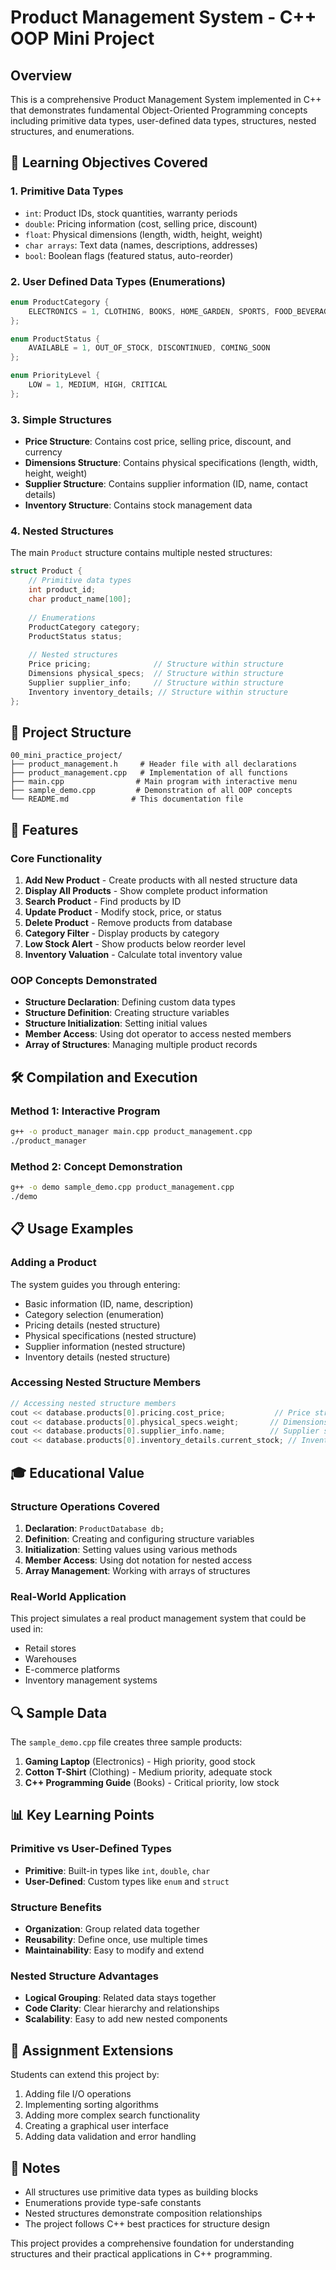 # Product Management System - C++ OOP Mini Project

## Overview
This is a comprehensive Product Management System implemented in C++ that demonstrates fundamental Object-Oriented Programming concepts including primitive data types, user-defined data types, structures, nested structures, and enumerations.

## 🎯 Learning Objectives Covered

### 1. **Primitive Data Types**
- `int`: Product IDs, stock quantities, warranty periods
- `double`: Pricing information (cost, selling price, discount)
- `float`: Physical dimensions (length, width, height, weight)
- `char arrays`: Text data (names, descriptions, addresses)
- `bool`: Boolean flags (featured status, auto-reorder)

### 2. **User Defined Data Types (Enumerations)**
```cpp
enum ProductCategory {
    ELECTRONICS = 1, CLOTHING, BOOKS, HOME_GARDEN, SPORTS, FOOD_BEVERAGES
};

enum ProductStatus {
    AVAILABLE = 1, OUT_OF_STOCK, DISCONTINUED, COMING_SOON
};

enum PriorityLevel {
    LOW = 1, MEDIUM, HIGH, CRITICAL
};
```

### 3. **Simple Structures**
- **Price Structure**: Contains cost price, selling price, discount, and currency
- **Dimensions Structure**: Contains physical specifications (length, width, height, weight)
- **Supplier Structure**: Contains supplier information (ID, name, contact details)
- **Inventory Structure**: Contains stock management data

### 4. **Nested Structures**
The main `Product` structure contains multiple nested structures:
```cpp
struct Product {
    // Primitive data types
    int product_id;
    char product_name[100];
    
    // Enumerations
    ProductCategory category;
    ProductStatus status;
    
    // Nested structures
    Price pricing;              // Structure within structure
    Dimensions physical_specs;  // Structure within structure
    Supplier supplier_info;     // Structure within structure
    Inventory inventory_details; // Structure within structure
};
```

## 📁 Project Structure
```
00_mini_practice_project/
├── product_management.h     # Header file with all declarations
├── product_management.cpp   # Implementation of all functions
├── main.cpp                # Main program with interactive menu
├── sample_demo.cpp         # Demonstration of all OOP concepts
└── README.md              # This documentation file
```

## 🚀 Features

### Core Functionality
1. **Add New Product** - Create products with all nested structure data
2. **Display All Products** - Show complete product information
3. **Search Product** - Find products by ID
4. **Update Product** - Modify stock, price, or status
5. **Delete Product** - Remove products from database
6. **Category Filter** - Display products by category
7. **Low Stock Alert** - Show products below reorder level
8. **Inventory Valuation** - Calculate total inventory value

### OOP Concepts Demonstrated
- **Structure Declaration**: Defining custom data types
- **Structure Definition**: Creating structure variables
- **Structure Initialization**: Setting initial values
- **Member Access**: Using dot operator to access nested members
- **Array of Structures**: Managing multiple product records

## 🛠️ Compilation and Execution

### Method 1: Interactive Program
```bash
g++ -o product_manager main.cpp product_management.cpp
./product_manager
```

### Method 2: Concept Demonstration
```bash
g++ -o demo sample_demo.cpp product_management.cpp
./demo
```

## 📋 Usage Examples

### Adding a Product
The system guides you through entering:
- Basic information (ID, name, description)
- Category selection (enumeration)
- Pricing details (nested structure)
- Physical specifications (nested structure)
- Supplier information (nested structure)
- Inventory details (nested structure)

### Accessing Nested Structure Members
```cpp
// Accessing nested structure members
cout << database.products[0].pricing.cost_price;           // Price structure
cout << database.products[0].physical_specs.weight;       // Dimensions structure
cout << database.products[0].supplier_info.name;          // Supplier structure
cout << database.products[0].inventory_details.current_stock; // Inventory structure
```

## 🎓 Educational Value

### Structure Operations Covered
1. **Declaration**: `ProductDatabase db;`
2. **Definition**: Creating and configuring structure variables
3. **Initialization**: Setting values using various methods
4. **Member Access**: Using dot notation for nested access
5. **Array Management**: Working with arrays of structures

### Real-World Application
This project simulates a real product management system that could be used in:
- Retail stores
- Warehouses
- E-commerce platforms
- Inventory management systems

## 🔍 Sample Data
The `sample_demo.cpp` file creates three sample products:
1. **Gaming Laptop** (Electronics) - High priority, good stock
2. **Cotton T-Shirt** (Clothing) - Medium priority, adequate stock
3. **C++ Programming Guide** (Books) - Critical priority, low stock

## 📊 Key Learning Points

### Primitive vs User-Defined Types
- **Primitive**: Built-in types like `int`, `double`, `char`
- **User-Defined**: Custom types like `enum` and `struct`

### Structure Benefits
- **Organization**: Group related data together
- **Reusability**: Define once, use multiple times
- **Maintainability**: Easy to modify and extend

### Nested Structure Advantages
- **Logical Grouping**: Related data stays together
- **Code Clarity**: Clear hierarchy and relationships
- **Scalability**: Easy to add new nested components

## 🎯 Assignment Extensions
Students can extend this project by:
1. Adding file I/O operations
2. Implementing sorting algorithms
3. Adding more complex search functionality
4. Creating a graphical user interface
5. Adding data validation and error handling

## 📝 Notes
- All structures use primitive data types as building blocks
- Enumerations provide type-safe constants
- Nested structures demonstrate composition relationships
- The project follows C++ best practices for structure design

This project provides a comprehensive foundation for understanding structures and their practical applications in C++ programming.
